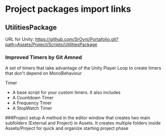 # Project packages import links
## UtilitiesPackage
URL for Unity: https://github.com/SrOvni/Portafolio.git?path=Assets/Project/Scripts/UtilitiesPackage
### Improved Timers by Git Amned
A set of timers that take advantage of the Unity Player Loop to create timers that don't depend on MonoBehaviour

Timer
-   A base script for your custom timers.
It also includes
- A Countdown Timer
- A Frequency Timer
- A StopWatch Timer

###Project setup
A method in the editor window that creates two main subfolders (External and Project) in Assets. It creates multiple folders inside Assets/Project for quick and organize starting project phase

